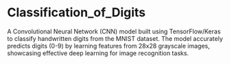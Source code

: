 # Classification_of_Digits
A Convolutional Neural Network (CNN) model built using TensorFlow/Keras to classify handwritten digits from the MNIST dataset. The model accurately predicts digits (0-9) by learning features from 28x28 grayscale images, showcasing effective deep learning for image recognition tasks.
